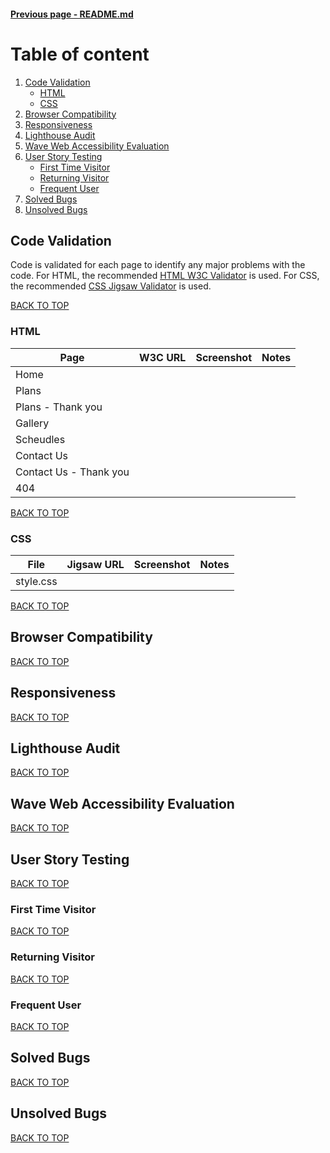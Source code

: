 #### [Previous page - README.md](/README.md)
# Table of content 

1. [Code Validation](#code-validation)
    * [HTML](#html)
    * [CSS](#css)
2. [Browser Compatibility](#browser-compatibility)
3. [Responsiveness](#responsiveness)
4. [Lighthouse Audit](#lighthouse-audit)
5. [Wave Web Accessibility Evaluation](#wave-web-accessibility-evaluation)
6. [User Story Testing](#user-story-testing)
    * [First Time Visitor](#first-time-visitors)
    * [Returning Visitor](#returning-visitors)
    * [Frequent User](#frequent-users)
7. [Solved Bugs](#solved-bugs)
8. [Unsolved Bugs](#unsolved-bugs)

## Code Validation

Code is validated for each page to identify any major problems with the code. For HTML, the recommended [HTML W3C Validator](https://validator.w3.org/) is used. For CSS, the recommended [CSS Jigsaw Validator](https://jigsaw.w3.org/css-validator/) is used. 

[BACK TO TOP](#table-of-contents)

### HTML

| Page                   | W3C URL           | Screenshot        | Notes          |
|------------------------|-------------------|-------------------|----------------|
| Home                   |                   |                   |                |
| Plans                  |                   |                   |                |
| Plans - Thank you      |                   |                   |                |
| Gallery                |                   |                   |                |
| Scheudles              |                   |                   |                |
| Contact Us             |                   |                   |                |
| Contact Us - Thank you |                   |                   |                |
| 404                    |                   |                   |                |


[BACK TO TOP](#table-of-contents)
### CSS

| File                  | Jigsaw URL         | Screenshot        | Notes          |
|-----------------------|--------------------|-------------------|----------------|
| style.css             |                    |                   |                |


[BACK TO TOP](#table-of-contents)
## Browser Compatibility 

[BACK TO TOP](#table-of-contents)
## Responsiveness

[BACK TO TOP](#table-of-contents)
## Lighthouse Audit 

[BACK TO TOP](#table-of-contents)
## Wave Web Accessibility Evaluation

[BACK TO TOP](#table-of-contents)
## User Story Testing 

[BACK TO TOP](#table-of-contents)
### First Time Visitor

[BACK TO TOP](#table-of-contents)
### Returning Visitor

[BACK TO TOP](#table-of-contents)
### Frequent User

[BACK TO TOP](#table-of-contents)

## Solved Bugs

[BACK TO TOP](#table-of-contents)

## Unsolved Bugs 

[BACK TO TOP](#table-of-contents)